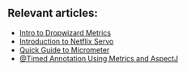 ## Relevant articles:

- [Intro to Dropwizard Metrics](http://www.baeldung.com/dropwizard-metrics)
- [Introduction to Netflix Servo](http://www.baeldung.com/netflix-servo)
- [Quick Guide to Micrometer](http://www.baeldung.com/micrometer)
- [@Timed Annotation Using Metrics and AspectJ](https://www.baeldung.com/timed-metrics-aspectj)
